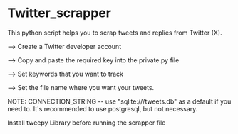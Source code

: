 # Twitter_scrapper
This python script helps you to scrap tweets and replies from Twitter (X).

--> Create a Twitter developer account

--> Copy and paste the required key into the private.py file

--> Set keywords that you want to track 

--> Set the file name where you want your tweets.

NOTE: CONNECTION_STRING -- use "sqlite:///tweets.db" as a default if you need to. It's recommended to use postgresql, but not necessary.

Install tweepy Library before running the scrapper file

